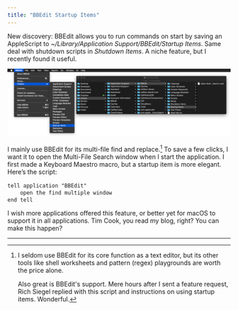 ```yaml
---
title: "BBEdit Startup Items"
---
```


New discovery: BBEdit allows you to run commands on start by saving an AppleScript to *~/Library/Application Support/BBEdit/Startup Items*. Same deal with shutdown scripts in *Shutdown Items*. A niche feature, but I recently found it useful.

<img alt="BBEdit Startup Items menu and folder" src="/images/bbedit-startup-items.png">

I mainly use BBEdit for its multi-file find and replace.[^1] To save a few clicks, I want it to open the Multi-File Search window when I start the application. I first made a Keyboard Maestro macro, but a startup item is more elegant. Here’s the script:

```applescript
tell application "BBEdit"
    open the find multiple window
end tell
```

I wish more applications offered this feature, or better yet for macOS to support it in all applications. Tim Cook, you read my blog, right? You can make this happen?

---

[^1]: I seldom use BBEdit for its core function as a text editor, but its other tools like shell worksheets and pattern (regex) playgrounds are worth the price alone.

    Also great is BBEdit's support. Mere hours after I sent a feature request, Rich Siegel replied with this script and instructions on using startup items. Wonderful.
